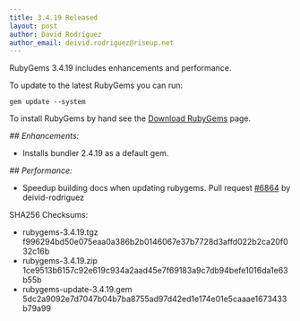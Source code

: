 ```yaml
---
title: 3.4.19 Released
layout: post
author: David Rodríguez
author_email: deivid.rodriguez@riseup.net
---
```


RubyGems 3.4.19 includes enhancements and performance.

To update to the latest RubyGems you can run:

    gem update --system

To install RubyGems by hand see the [Download RubyGems][download] page.


_## Enhancements:_

* Installs bundler 2.4.19 as a default gem.

_## Performance:_

* Speedup building docs when updating rubygems. Pull request
  [#6864](https://github.com/rubygems/rubygems/pull/6864) by
  deivid-rodriguez


SHA256 Checksums:

* rubygems-3.4.19.tgz  
  f996294bd50e075eaa0a386b2b0146067e37b7728d3affd022b2ca20f032c16b
* rubygems-3.4.19.zip  
  1ce9513b6157c92e619c934a2aad45e7f69183a9c7db94befe1016da1e63b55b
* rubygems-update-3.4.19.gem  
  5dc2a9092e7d7047b04b7ba8755ad97d42ed1e174e01e5caaae1673433b79a99


[download]: https://rubygems.org/pages/download

